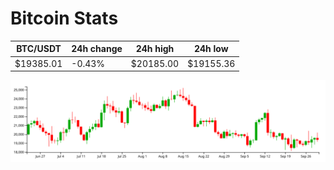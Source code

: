 # Bitcoin Stats

BTC/USDT|24h change|24h high|24h low|
|---|---|---|---|
|$19385.01|-0.43%|$20185.00|$19155.36|

<img src="./chart.svg">
